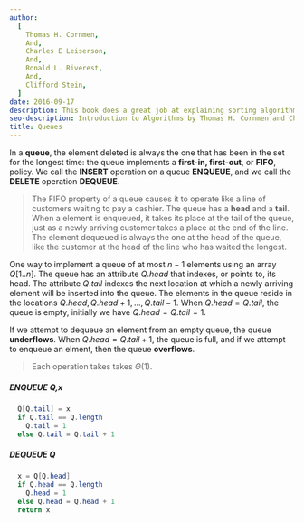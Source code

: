 ```yaml
---
author:
  [
    Thomas H. Cornmen,
    And,
    Charles E Leiserson,
    And,
    Ronald L. Riverest,
    And,
    Clifford Stein,
  ]
date: 2016-09-17
description: This book does a great job at explaining sorting algorithms and data structures with the help of visual figures. It's very math intensive, going over proofs and concepts of the materials. The main reason I bought the book was to understand the basic sorting algorithms and data structures. It give me a better understanding of the time and space complexity in terms of Big O Notation.
seo-description: Introduction to Algorithms by Thomas H. Cornmen and Charles E Leiserson and Ronald L. Riverest and Clifford Stein notes.
title: Queues
---
```


In a **queue**, the element deleted is always the one that has been in the set for the longest time: the queue implements a **first-in, first-out**, or **FIFO**, policy. We call the **INSERT** operation on a queue **ENQUEUE**, and we call the **DELETE** operation **DEQUEUE**.

> The FIFO property of a queue causes it to operate like a line of customers waiting to pay a cashier. The queue has a **head** and a **tail**. When a element is enqueued, it takes its place at the tail of the queue, just as a newly arriving customer takes a place at the end of the line. The element dequeued is always the one at the head of the queue, like the customer at the head of the line who has waited the longest.

One way to implement a queue of at most $n - 1$ elements using an array $Q[1..n]$. The queue has an attribute $Q.head$ that indexes, or points to, its head. The attribute $Q.tail$ indexes the next location at which a newly arriving element will be inserted into the queue. The elements in the queue reside in the locations $Q.head, Q.head + 1, ..., Q.tail-1$. When $Q.head = Q.tail$, the queue is empty, initially we have $Q.head = Q.tail = 1$.

If we attempt to dequeue an element from an empty queue, the queue **underflows**. When $Q.head = Q.tail + 1$, the queue is full, and if we attempt to enqueue an elment, then the queue **overflows**.

> Each operation takes takes $\Theta(1)$.

##### ENQUEUE Q,x

```java
  Q[Q.tail] = x
  if Q.tail == Q.length
    Q.tail = 1
  else Q.tail = Q.tail + 1
```

##### DEQUEUE Q

```java
  x = Q[Q.head]
  if Q.head == Q.length
    Q.head = 1
  else Q.head = Q.head + 1
  return x
```
